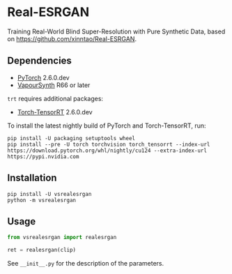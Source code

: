 # Real-ESRGAN
Training Real-World Blind Super-Resolution with Pure Synthetic Data, based on https://github.com/xinntao/Real-ESRGAN.


## Dependencies
- [PyTorch](https://pytorch.org/get-started/) 2.6.0.dev
- [VapourSynth](http://www.vapoursynth.com/) R66 or later

`trt` requires additional packages:
- [Torch-TensorRT](https://pytorch.org/TensorRT/) 2.6.0.dev

To install the latest nightly build of PyTorch and Torch-TensorRT, run:
```
pip install -U packaging setuptools wheel
pip install --pre -U torch torchvision torch_tensorrt --index-url https://download.pytorch.org/whl/nightly/cu124 --extra-index-url https://pypi.nvidia.com
```


## Installation
```
pip install -U vsrealesrgan
python -m vsrealesrgan
```


## Usage
```python
from vsrealesrgan import realesrgan

ret = realesrgan(clip)
```

See `__init__.py` for the description of the parameters.
